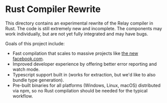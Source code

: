 # Rust Compiler Rewrite

This directory contains an experimental rewrite of the Relay compiler in Rust.
The code is still extremely new and incomplete. The components may work
individually, but are not yet fully integrated and may have bugs.

Goals of this project include:

- Fast compilation that scales to massive projects like
  [the new facebook.com](https://developers.facebook.com/videos/2019/building-the-new-facebookcom-with-react-graphql-and-relay/).
- Improved developer experience by offering better error reporting and watch
  mode.
- Typescript support built in (works for extraction, but we'd like to also
  bundle type generation).
- Pre-built binaries for all platforms (Windows, Linux, macOS) distributed via
  npm, so no Rust compilation should be needed for the typical workflow.
